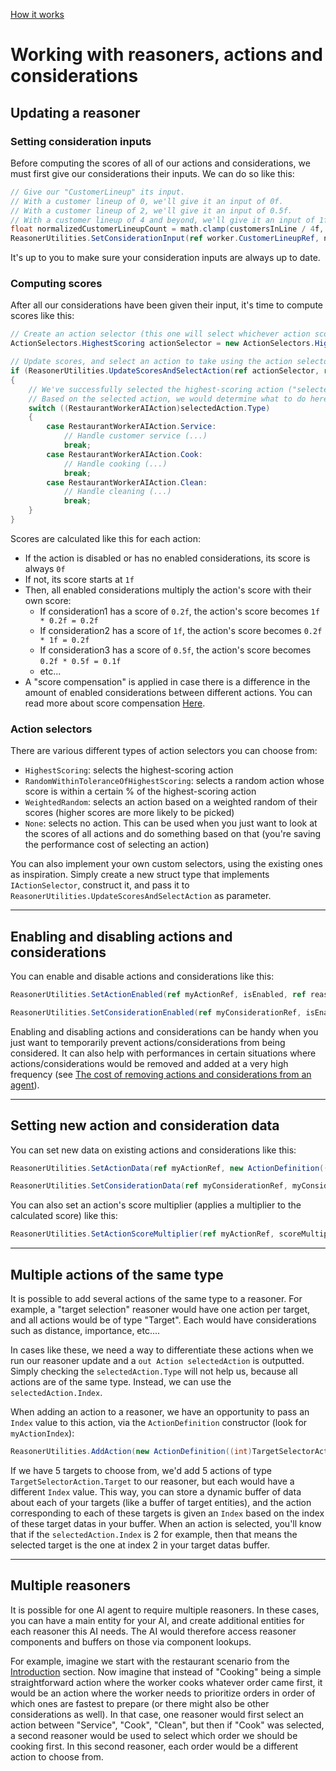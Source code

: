 
[How it works](./how-it-works.md)

# Working with reasoners, actions and considerations

## Updating a reasoner

### Setting consideration inputs

Before computing the scores of all of our actions and considerations, we must first give our considerations their inputs. We can do so like this:

```cs
// Give our "CustomerLineup" its input.
// With a customer lineup of 0, we'll give it an input of 0f.
// With a customer lineup of 2, we'll give it an input of 0.5f.
// With a customer lineup of 4 and beyond, we'll give it an input of 1f.
float normalizedCustomerLineupCount = math.clamp(customersInLine / 4f, 0f, 1f);
ReasonerUtilities.SetConsiderationInput(ref worker.CustomerLineupRef, normalizedCustomerLineupCount, in reasoner, considerationsBuffer, considerationInputsBuffer);
```

It's up to you to make sure your consideration inputs are always up to date.

### Computing scores

After all our considerations have been given their input, it's time to compute scores like this:

```cs
// Create an action selector (this one will select whichever action scored highest)
ActionSelectors.HighestScoring actionSelector = new ActionSelectors.HighestScoring();

// Update scores, and select an action to take using the action selector
if (ReasonerUtilities.UpdateScoresAndSelectAction(ref actionSelector, ref reasoner, actionsBuffer, considerationsBuffer, considerationInputsBuffer, out Action selectedAction))
{
    // We've successfully selected the highest-scoring action ("selectedAction")
    // Based on the selected action, we would determine what to do here
    switch ((RestaurantWorkerAIAction)selectedAction.Type)
    {
        case RestaurantWorkerAIAction.Service:
            // Handle customer service (...)
            break;
        case RestaurantWorkerAIAction.Cook:
            // Handle cooking (...)
            break;
        case RestaurantWorkerAIAction.Clean:
            // Handle cleaning (...)
            break;
    }
}
```

Scores are calculated like this for each action:
* If the action is disabled or has no enabled considerations, its score is always `0f`
* If not, its score starts at `1f`
* Then, all enabled considerations multiply the action's score with their own score:
    * If consideration1 has a score of `0.2f`, the action's score becomes `1f * 0.2f = 0.2f`
    * If consideration2 has a score of `1f`, the action's score becomes `0.2f * 1f = 0.2f`
    * If consideration3 has a score of `0.5f`, the action's score becomes `0.2f * 0.5f = 0.1f`
    * etc...
* A "score compensation" is applied in case there is a difference in the amount of enabled considerations between different actions. You can read more about score compensation [Here](./how-it-works-score-compensation.md). 


### Action selectors

There are various different types of action selectors you can choose from:
* `HighestScoring`: selects the highest-scoring action
* `RandomWithinToleranceOfHighestScoring`: selects a random action whose score is within a certain % of the highest-scoring action
* `WeightedRandom`: selects an action based on a weighted random of their scores (higher scores are more likely to be picked)
* `None`: selects no action. This can be used when you just want to look at the scores of all actions and do something based on that (you're saving the performance cost of selecting an action)

You can also implement your own custom selectors, using the existing ones as inspiration. Simply create a new struct type that implements `IActionSelector`, construct it, and pass it to `ReasonerUtilities.UpdateScoresAndSelectAction` as parameter.

-------------------------------------------------

## Enabling and disabling actions and considerations

You can enable and disable actions and considerations like this:
```cs
ReasonerUtilities.SetActionEnabled(ref myActionRef, isEnabled, ref reasoner, actionsBuffer);

ReasonerUtilities.SetConsiderationEnabled(ref myConsiderationRef, isEnabled, ref reasoner, considerationsBuffer);
```

Enabling and disabling actions and considerations can be handy when you just want to temporarily prevent actions/considerations from being considered. It can also help with performances in certain situations where actions/considerations would be removed and added at a very high frequency (see [The cost of removing actions and considerations from an agent](./performance.md#the-cost-of-removing-actions-and-considerations-from-an-agent)).

-------------------------------------------------

## Setting new action and consideration data

You can set new data on existing actions and considerations like this:

```cs
ReasonerUtilities.SetActionData(ref myActionRef, new ActionDefinition((int)RestaurantWorkerAIAction.Cook), isEnabled, ref reasoner, actionsBuffer);

ReasonerUtilities.SetConsiderationData(ref myConsiderationRef, myConsiderationDef, isEnabled, input, ref reasoner, considerationsBuffer);
```

You can also set an action's score multiplier (applies a multiplier to the calculated score) like this:

```cs
ReasonerUtilities.SetActionScoreMultiplier(ref myActionRef, scoreMultiplier, in reasoner, actionsBuffer);
```

-------------------------------------------------

## Multiple actions of the same type

It is possible to add several actions of the same type to a reasoner. For example, a "target selection" reasoner would have one action per target, and all actions would be of type "Target". Each would have considerations such as distance, importance, etc....

In cases like these, we need a way to differentiate these actions when we run our reasoner update and a `out Action selectedAction` is outputted. Simply checking the `selectedAction.Type` will not help us, because all actions are of the same type. Instead, we can use the `selectedAction.Index`.

When adding an action to a reasoner, we have an opportunity to pass an `Index` value to this action, via the `ActionDefinition` constructor (look for `myActionIndex`):
```cs
ReasonerUtilities.AddAction(new ActionDefinition((int)TargetSelectorAction.Target, myActionIndex), true, ref reasoner, actionsBuffer, out restaurantWorker.ServiceRef);
```

If we have 5 targets to choose from, we'd add 5 actions of type `TargetSelectorAction.Target` to our reasoner, but each would have a different `Index` value. This way, you can store a dynamic buffer of data about each of your targets (like a buffer of target entities), and the action corresponding to each of these targets is given an `Index` based on the index of these target datas in your buffer. When an action is selected, you'll know that if the `selectedAction.Index` is 2 for example, then that means the selected target is the one at index 2 in your target datas buffer.

-------------------------------------------------

## Multiple reasoners

It is possible for one AI agent to require multiple reasoners. In these cases, you can have a main entity for your AI, and create additional entities for each reasoner this AI needs. The AI would therefore access reasoner components and buffers on those via component lookups.

For example, imagine we start with the restaurant scenario from the [Introduction](./how-it-works-intro.md) section. Now imagine that instead of "Cooking" being a simple straightforward action where the worker cooks whatever order came first, it would be an action where the worker needs to prioritize orders in order of which ones are fastest to prepare (or there might also be other considerations as well). In that case, one reasoner would first select an action between "Service", "Cook", "Clean", but then if "Cook" was selected, a second reasoner would be used to select which order we should be cooking first. In this second reasoner, each order would be a different action to choose from.